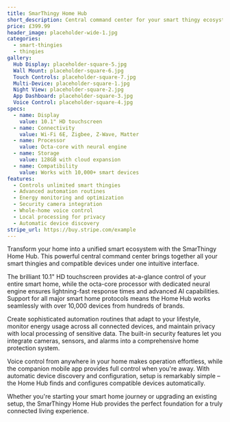 ```yaml
---
title: SmarThingy Home Hub
short_description: Central command center for your smart thingy ecosystem
price: £399.99
header_image: placeholder-wide-1.jpg
categories:
  - smart-thingies
  - thingies
gallery:
  Hub Display: placeholder-square-5.jpg
  Wall Mount: placeholder-square-6.jpg
  Touch Controls: placeholder-square-7.jpg
  Multi-Device: placeholder-square-1.jpg
  Night View: placeholder-square-2.jpg
  App Dashboard: placeholder-square-3.jpg
  Voice Control: placeholder-square-4.jpg
specs:
  - name: Display
    value: 10.1" HD touchscreen
  - name: Connectivity
    value: Wi-Fi 6E, Zigbee, Z-Wave, Matter
  - name: Processor
    value: Octa-core with neural engine
  - name: Storage
    value: 128GB with cloud expansion
  - name: Compatibility
    value: Works with 10,000+ smart devices
features:
  - Controls unlimited smart thingies
  - Advanced automation routines
  - Energy monitoring and optimization
  - Security camera integration
  - Whole-home voice control
  - Local processing for privacy
  - Automatic device discovery
stripe_url: https://buy.stripe.com/example
---
```


Transform your home into a unified smart ecosystem with the SmarThingy Home Hub. This powerful central command center brings together all your smart thingies and compatible devices under one intuitive interface.

The brilliant 10.1" HD touchscreen provides at-a-glance control of your entire smart home, while the octa-core processor with dedicated neural engine ensures lightning-fast response times and advanced AI capabilities. Support for all major smart home protocols means the Home Hub works seamlessly with over 10,000 devices from hundreds of brands.

Create sophisticated automation routines that adapt to your lifestyle, monitor energy usage across all connected devices, and maintain privacy with local processing of sensitive data. The built-in security features let you integrate cameras, sensors, and alarms into a comprehensive home protection system.

Voice control from anywhere in your home makes operation effortless, while the companion mobile app provides full control when you're away. With automatic device discovery and configuration, setup is remarkably simple – the Home Hub finds and configures compatible devices automatically.

Whether you're starting your smart home journey or upgrading an existing setup, the SmarThingy Home Hub provides the perfect foundation for a truly connected living experience.